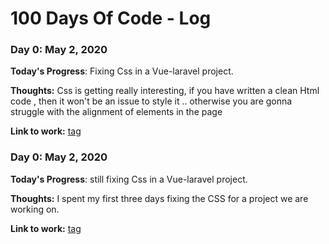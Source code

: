 # 100 Days Of Code - Log

### Day 0: May 2, 2020

**Today's Progress**: Fixing Css in a Vue-laravel project.

**Thoughts:** Css is getting really interesting, if you have written a clean Html code , then it won't be an issue to style it .. otherwise you are gonna struggle with the alignment of elements in the page

**Link to work:** [tag](#)

### Day 0: May 2, 2020

**Today's Progress**: still fixing Css in a Vue-laravel project.

**Thoughts:** I spent my first three days fixing the CSS for a project we are working on.

**Link to work:** [tag](#)
